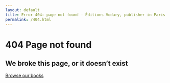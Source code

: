```yaml
---
layout: default
title: Error 404: page not found — Éditions Vodary, publisher in Paris
permalink: /404.html
---
```


#  404 Page not found
## We broke this page, or it doesn’t exist
[Browse our books](/)
